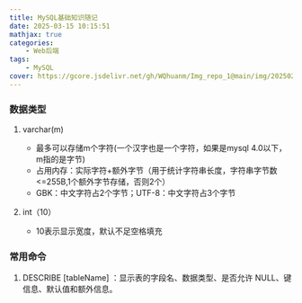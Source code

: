 ```yaml
---
title: MySQL基础知识随记
date: 2025-03-15 10:15:51
mathjax: true
categories: 
    - Web后端
tags: 
    - MySQL
cover: https://gcore.jsdelivr.net/gh/WQhuanm/Img_repo_1@main/img/202502211226091.png
---
```



### 数据类型
1. varchar(m)
    + 最多可以存储m个字符(一个汉字也是一个字符，如果是mysql 4.0以下，m指的是字节)
    + 占用内存：实际字符+额外字节（用于统计字符串长度，字符串字节数<=255B,1个额外字节存储，否则2个）
    + GBK：中文字符占2个字节；UTF-8：中文字符占3个字节

1. int（10）
    + 10表示显示宽度，默认不足空格填充

### 常用命令
1. DESCRIBE [tableName] ：显示表的字段名、数据类型、是否允许 NULL、键信息、默认值和额外信息。
